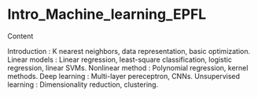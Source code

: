 # Intro_Machine_learning_EPFL
Content

Introduction : K nearest neighbors, data representation, basic optimization.
Linear models : Linear regression, least-square classification, logistic regression, linear SVMs.
Nonlinear method : Polynomial regression, kernel methods.
Deep learning : Multi-layer pereceptron, CNNs.
Unsupervised learning : Dimensionality reduction, clustering.
